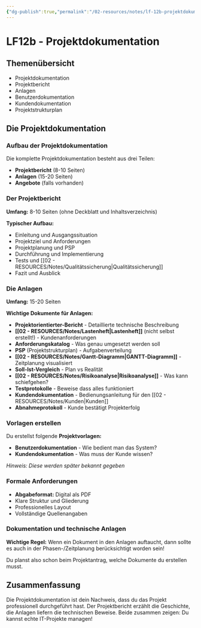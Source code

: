 ```yaml
---
{"dg-publish":true,"permalink":"/02-resources/notes/lf-12b-projektdokumentation/","tags":["GFN/LF12/FISI"],"noteIcon":"","updated":"2025-10-29T12:59:07.840+01:00"}
---
```


# LF12b - Projektdokumentation

## Themenübersicht

- Projektdokumentation
- Projektbericht
- Anlagen
- Benutzerdokumentation
- Kundendokumentation
- Projektstrukturplan

## Die Projektdokumentation

### Aufbau der Projektdokumentation


Die komplette Projektdokumentation besteht aus drei Teilen:

- **Projektbericht** (8-10 Seiten)
- **Anlagen** (15-20 Seiten)
- **Angebote** (falls vorhanden)

### Der Projektbericht

**Umfang:** 8-10 Seiten (ohne Deckblatt und Inhaltsverzeichnis)

**Typischer Aufbau:**

- Einleitung und Ausgangssituation
- Projektziel und Anforderungen
- Projektplanung und PSP
- Durchführung und Implementierung
- Tests und [[02 - RESOURCES/Notes/Qualitätssicherung\|Qualitätssicherung]]
- Fazit und Ausblick

### Die Anlagen

**Umfang:** 15-20 Seiten

**Wichtige Dokumente für Anlagen:**

- **Projektorientierter-Bericht** - Detaillierte technische Beschreibung
- **[[02 - RESOURCES/Notes/Lastenheft\|Lastenheft]]** (nicht selbst erstellt!) - Kundenanforderungen
- **Anforderungskatalog** - Was genau umgesetzt werden soll
- **PSP** (Projektstrukturplan) - Aufgabenverteilung
- **[[02 - RESOURCES/Notes/Gantt-Diagramm\|GANTT-Diagramm]]** - Zeitplanung visualisiert
- **Soll-Ist-Vergleich** - Plan vs Realität
- **[[02 - RESOURCES/Notes/Risikoanalyse\|Risikoanalyse]]** - Was kann schiefgehen?
- **Testprotokolle** - Beweise dass alles funktioniert
- **Kundendokumentation** - Bedienungsanleitung für den [[02 - RESOURCES/Notes/Kunden\|Kunden]]
- **Abnahmeprotokoll** - Kunde bestätigt Projekterfolg

### Vorlagen erstellen

Du erstellst folgende **Projektvorlagen:**

- **Benutzerdokumentation** - Wie bedient man das System?
- **Kundendokumentation** - Was muss der Kunde wissen?

_Hinweis: Diese werden später bekannt gegeben_

### Formale Anforderungen

- **Abgabeformat:** Digital als PDF
- Klare Struktur und Gliederung
- Professionelles Layout
- Vollständige Quellenangaben

### Dokumentation und technische Anlagen

**Wichtige Regel:** Wenn ein Dokument in den Anlagen auftaucht, dann sollte es auch in der Phasen-/Zeitplanung berücksichtigt worden sein!

Du planst also schon beim Projektantrag, welche Dokumente du erstellen musst.

## Zusammenfassung

Die Projektdokumentation ist dein Nachweis, dass du das Projekt professionell durchgeführt hast. Der Projektbericht erzählt die Geschichte, die Anlagen liefern die technischen Beweise. Beide zusammen zeigen: Du kannst echte IT-Projekte managen!